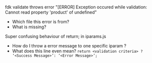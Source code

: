 fdk validate throws error "[ERROR] Exception occured while validation: Cannot read property 'product' of undefined"
- Which file this error is from?
- What is missing?

Super confusing behaviour of return; in iparams.js
- How do I throw a error message to one specific iparam ?
- What does this line even mean? `return <validation criteria> ? ‘<Success Message>’: ‘<Error Message>’;`
